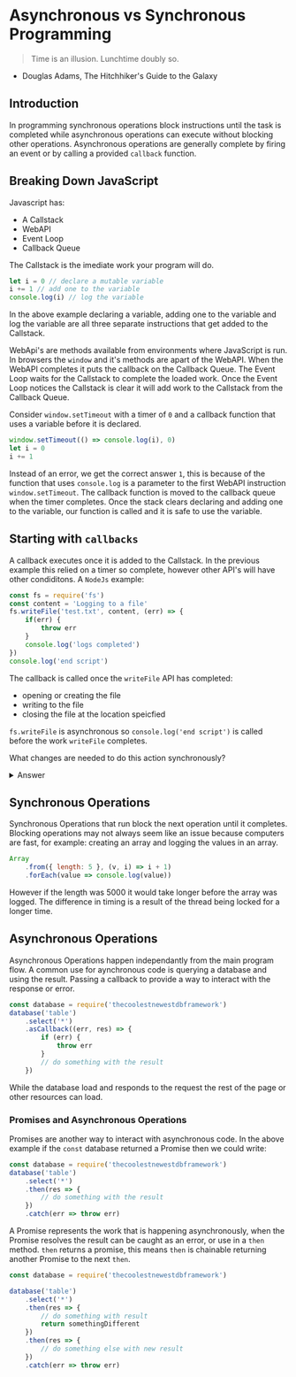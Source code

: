 # Asynchronous vs Synchronous Programming

> Time is an illusion. Lunchtime doubly so.
- Douglas Adams, The Hitchhiker's Guide to the Galaxy

## Introduction

In programming synchronous operations block instructions until the task is 
completed while asynchronous operations can execute without blocking other 
operations. Asynchronous operations are generally complete by firing an event 
or by calling a provided `callback` function.

## Breaking Down JavaScript

Javascript has:

- A Callstack
- WebAPI
- Event Loop
- Callback Queue

The Callstack is the imediate work your program will do. 

```js
let i = 0 // declare a mutable variable
i += 1 // add one to the variable
console.log(i) // log the variable
```

In the above example declaring a variable, adding one to the variable and 
log the variable are all three separate instructions that get added to the 
Callstack.

WebApi's are methods available from environments where JavaScript is run. In 
browsers the `window` and it's methods are apart of the WebAPI. When the WebAPI 
completes it puts the callback on the Callback Queue. The Event Loop waits for 
the Callstack to complete the loaded work. Once the Event Loop notices the 
Callstack is clear it will add work to the Callstack from the Callback Queue.

Consider `window.setTimeout` with a timer of `0` and a callback function that 
uses a variable before it is declared.

```js
window.setTimeout(() => console.log(i), 0)
let i = 0 
i += 1
```

Instead of an error, we get the correct answer `1`, this is because of the function 
that uses `console.log` is a parameter to the first WebAPI instruction 
`window.setTimeout`. The callback function is moved to the callback queue when 
the timer completes. Once the stack clears declaring and adding one 
to the variable, our function is called and it is safe to use the variable.

## Starting with `callbacks`

A callback executes once it is added to the Callstack. In the previous example 
this relied on a timer so complete, however other API's will have other 
condiditons. A `NodeJs` example:

```js
const fs = require('fs')
const content = 'Logging to a file'
fs.writeFile('test.txt', content, (err) => {
	if(err) {
		throw err
	}
	console.log('logs completed')
})
console.log('end script')
```

The callback is called once the `writeFile` API has completed:

- opening or creating the file
- writing to the file
- closing the file at the location speicfied

`fs.writeFile` is asynchronous so `console.log('end script')` is called before 
the work `writeFile` completes.  

What changes are needed to do this action synchronously?

<details>
<summary>Answer</summary>

```js
const fs = require('fs')
const content = 'Logging to a file'
try {
	fs.writeFileSync('test.txt', content)
	console.log('logs completed')
} catch (err) {
	throw err
}
```

If `err` is thrown the `console.log` is not called.
</details>

## Synchronous Operations

Synchronous Operations that run block the next operation until it completes.
Blocking operations may not always seem like an issue because computers are 
fast, for example: creating an array and logging the values in an array.

```js
Array
	.from({ length: 5 }, (v, i) => i + 1)
	.forEach(value => console.log(value))
```

However if the length was 5000 it would take longer before the array was logged.
The difference in timing is a result of the thread being locked for a longer 
time.

## Asynchronous Operations

Asynchronous Operations happen independantly from the main program flow. A 
common use for aynchronous code is querying a database and using the 
result. Passing a callback to provide a way to interact with the response or 
error.

```js
const database = require('thecoolestnewestdbframework')
database('table')
	.select('*')
	.asCallback((err, res) => {
		if (err) {
			throw err
		}
		// do something with the result
	})
```

While the database load and responds to the request the rest of the page or 
other resources can load.

### Promises and Asynchronous Operations 

Promises are another way to interact with asynchronous code. In the above example
if the `const` database returned a Promise then we could write:

```js
const database = require('thecoolestnewestdbframework')
database('table')
	.select('*')
	.then(res => {
		// do something with the result
	})
	.catch(err => throw err)
```

A Promise represents the work that is happening asynchronously, when the Promise 
resolves the result can be caught as an error, or use in a `then` method. `then` 
returns a promise, this means `then` is chainable returning another Promise to 
the next `then`.

```js
const database = require('thecoolestnewestdbframework')

database('table')
	.select('*')
	.then(res => {
		// do something with result
		return somethingDifferent
	})
	.then(res => {
		// do something else with new result
	})
	.catch(err => throw err)
```
